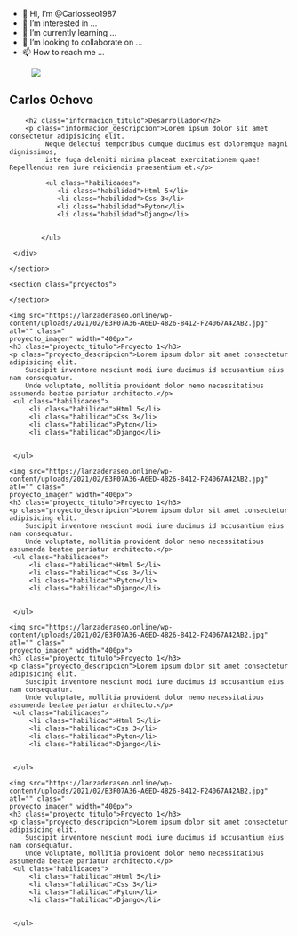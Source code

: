 - 👋 Hi, I’m @Carlosseo1987
- 👀 I’m interested in ...
- 🌱 I’m currently learning ...
- 💞️ I’m looking to collaborate on ...
- 📫 How to reach me ...

<!---
Carlosseo1987/Carlosseo1987 is a ✨ special ✨ repository because its `README.md` (this file) appears on your GitHub profile.
You can click the Preview link to take a look at your changes.
--->

<!DOCTYPE html>
<html lang="es">
<head>
    <meta charset="UTF-8">
    <meta http-equiv="X-UA-Compatible" content="IE=edge">
    <meta name="viewport" content="width=device-width, initial-scale=1.0">
    <title>Portafolio de Carlos Ochovo</title>
    <link rel="stylesheet" type="text/css" href="css/css">
    <link rel="stylesheet" href="style.css">
</head>
<body>
    <section class="Lateral">
     <div class="perfil">
        <figure class="perfil_circulo">
            <img src="https://lanzaderaseo.online/wp-content/uploads/2022/01/IMG-1543-768x1024.jpg">
        </figure>
        <h1 class="perfil_nombres">Carlos Ochovo</h1>
     </div>
     <div class="informacion">

        <h2 class="informacion_titulo">Desarrollador</h2>
        <p class="informacion_descripcion">Lorem ipsum dolor sit amet consectetur adipisicing elit.
             Neque delectus temporibus cumque ducimus est doloremque magni dignissimos, 
             iste fuga deleniti minima placeat exercitationem quae! Repellendus rem iure reiciendis praesentium et.</p>

             <ul class="habilidades">
                <li class="habilidad">Html 5</li>
                <li class="habilidad">Css 3</li>
                <li class="habilidad">Pyton</li>
                <li class="habilidad">Django</li>
       
       
            </ul>
       
     </div>

    </section>

    <section class="proyectos">

    </section>

<article class="proyecto">

    <img src="https://lanzaderaseo.online/wp-content/uploads/2021/02/B3F07A36-A6ED-4826-8412-F24067A42AB2.jpg" atl="" class="
    proyecto_imagen" width="400px">
    <h3 class="proyecto_titulo">Proyecto 1</h3>
    <p class="proyecto_descripcion">Lorem ipsum dolor sit amet consectetur adipisicing elit. 
        Suscipit inventore nesciunt modi iure ducimus id accusantium eius nam consequatur. 
        Unde voluptate, mollitia provident dolor nemo necessitatibus assumenda beatae pariatur architecto.</p>
     <ul class="habilidades">
         <li class="habilidad">Html 5</li>
         <li class="habilidad">Css 3</li>
         <li class="habilidad">Pyton</li>
         <li class="habilidad">Django</li>


     </ul>


</article>


<article class="proyecto 2">

    <img src="https://lanzaderaseo.online/wp-content/uploads/2021/02/B3F07A36-A6ED-4826-8412-F24067A42AB2.jpg" atl="" class="
    proyecto_imagen" width="400px">
    <h3 class="proyecto_titulo">Proyecto 1</h3>
    <p class="proyecto_descripcion">Lorem ipsum dolor sit amet consectetur adipisicing elit. 
        Suscipit inventore nesciunt modi iure ducimus id accusantium eius nam consequatur. 
        Unde voluptate, mollitia provident dolor nemo necessitatibus assumenda beatae pariatur architecto.</p>
     <ul class="habilidades">
         <li class="habilidad">Html 5</li>
         <li class="habilidad">Css 3</li>
         <li class="habilidad">Pyton</li>
         <li class="habilidad">Django</li>


     </ul>


</article>

<article class="proyecto 3">

    <img src="https://lanzaderaseo.online/wp-content/uploads/2021/02/B3F07A36-A6ED-4826-8412-F24067A42AB2.jpg" atl="" class="
    proyecto_imagen" width="400px">
    <h3 class="proyecto_titulo">Proyecto 1</h3>
    <p class="proyecto_descripcion">Lorem ipsum dolor sit amet consectetur adipisicing elit. 
        Suscipit inventore nesciunt modi iure ducimus id accusantium eius nam consequatur. 
        Unde voluptate, mollitia provident dolor nemo necessitatibus assumenda beatae pariatur architecto.</p>
     <ul class="habilidades">
         <li class="habilidad">Html 5</li>
         <li class="habilidad">Css 3</li>
         <li class="habilidad">Pyton</li>
         <li class="habilidad">Django</li>


     </ul>


</article>

<article class="proyecto 4">

    <img src="https://lanzaderaseo.online/wp-content/uploads/2021/02/B3F07A36-A6ED-4826-8412-F24067A42AB2.jpg" atl="" class="
    proyecto_imagen" width="400px">
    <h3 class="proyecto_titulo">Proyecto 1</h3>
    <p class="proyecto_descripcion">Lorem ipsum dolor sit amet consectetur adipisicing elit. 
        Suscipit inventore nesciunt modi iure ducimus id accusantium eius nam consequatur. 
        Unde voluptate, mollitia provident dolor nemo necessitatibus assumenda beatae pariatur architecto.</p>
     <ul class="habilidades">
         <li class="habilidad">Html 5</li>
         <li class="habilidad">Css 3</li>
         <li class="habilidad">Pyton</li>
         <li class="habilidad">Django</li>


     </ul>

</article>

</body>
</html>
